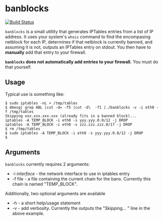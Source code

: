 # banblocks
[![Build Status](https://travis-ci.org/nega0/banblocks.svg?branch=master)](https://travis-ci.org/nega0/banblocks)

`banblocks` is a small utillity that generates IPTables entries from a
list of IP address. It uses your system's `whois` command to find the
encompasing netblock for each IP, determines if that netblock is
currently banned, and assuming it is not, outputs an IPTables entry on
stdout. You then have to **manually** add that entry to your
firewall.

**`banblocks` does not automatically add entries to your firewall.**
You must do that yourself.

## Usage
Typical use is something like:
```
$ sudo iptables -nL > /tmp/tables
$ dmesg| grep ABL |cut -d= -f5 |cut -d\  -f1 |./banblocks -v -i eth0 -f /tmp/tables
Skipping xxx.xxx.xxx.xxx (already fits in a banned block)...
iptables -A TEMP_BLOCK -i eth0 -s yyy.yyy.0.0/12 -j DROP
iptables -A TEMP_BLOCK -i eth0 -s zzz.zzz.zzz.0/17 -j DROP
$ rm /tmp/tables
$ sudo iptables -A TEMP_BLOCK -i eth0 -s yyy.yyy.0.0/12 -j DROP
$
```

## Arguments

`banblocks` currently requires 2 arguments:
  + -i *interface*  - the network interface to use in iptables entry
  + -f file         - a file containing the current chain for the bans. Currently this chain is named "TEMP_BLOCK".

Additionally, two optional arguments are available
  + -h - a short help/usage statement
  + -v - add verbosity. Currently the outputs the "Skipping... " line in the above example.
